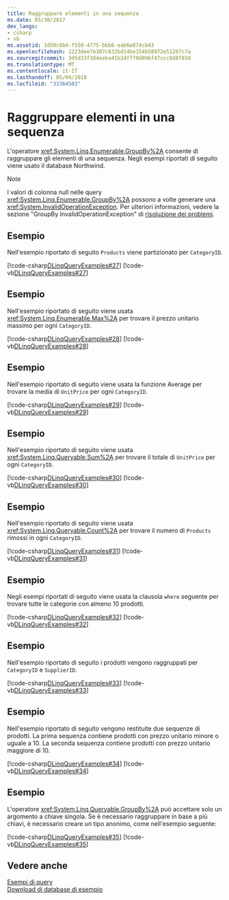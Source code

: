 ```yaml
---
title: Raggruppare elementi in una sequenza
ms.date: 03/30/2017
dev_langs:
- csharp
- vb
ms.assetid: 1d50c8b4-f550-4775-bbb6-eab6e874cb43
ms.openlocfilehash: 1223dee7e307c032bd14be154b58972e51287c7a
ms.sourcegitcommit: 3d5d33f384eeba41b2dff79d096f47ccc8d8f03d
ms.translationtype: MT
ms.contentlocale: it-IT
ms.lasthandoff: 05/04/2018
ms.locfileid: "33364503"
---
```

# <a name="group-elements-in-a-sequence"></a>Raggruppare elementi in una sequenza
L'operatore <xref:System.Linq.Enumerable.GroupBy%2A> consente di raggruppare gli elementi di una sequenza. Negli esempi riportati di seguito viene usato il database Northwind.  
  
> [!NOTE]
>  I valori di colonna null nelle query <xref:System.Linq.Enumerable.GroupBy%2A> possono a volte generare una <xref:System.InvalidOperationException>. Per ulteriori informazioni, vedere la sezione "GroupBy InvalidOperationException" di [risoluzione dei problemi](../../../../../../docs/framework/data/adonet/sql/linq/troubleshooting.md).  
  
## <a name="example"></a>Esempio  
 Nell'esempio riportato di seguito `Products` viene partizionato per `CategoryID`.  
  
 [!code-csharp[DLinqQueryExamples#27](../../../../../../samples/snippets/csharp/VS_Snippets_Data/DLinqQueryExamples/cs/Program.cs#27)]
 [!code-vb[DLinqQueryExamples#27](../../../../../../samples/snippets/visualbasic/VS_Snippets_Data/DLinqQueryExamples/vb/Module1.vb#27)]  
  
## <a name="example"></a>Esempio  
 Nell'esempio riportato di seguito viene usata <xref:System.Linq.Enumerable.Max%2A> per trovare il prezzo unitario massimo per ogni `CategoryID`.  
  
 [!code-csharp[DLinqQueryExamples#28](../../../../../../samples/snippets/csharp/VS_Snippets_Data/DLinqQueryExamples/cs/Program.cs#28)]
 [!code-vb[DLinqQueryExamples#28](../../../../../../samples/snippets/visualbasic/VS_Snippets_Data/DLinqQueryExamples/vb/Module1.vb#28)]  
  
## <a name="example"></a>Esempio  
 Nell'esempio riportato di seguito viene usata la funzione Average per trovare la media di `UnitPrice` per ogni `CategoryID`.  
  
 [!code-csharp[DLinqQueryExamples#29](../../../../../../samples/snippets/csharp/VS_Snippets_Data/DLinqQueryExamples/cs/Program.cs#29)]
 [!code-vb[DLinqQueryExamples#29](../../../../../../samples/snippets/visualbasic/VS_Snippets_Data/DLinqQueryExamples/vb/Module1.vb#29)]  
  
## <a name="example"></a>Esempio  
 Nell'esempio riportato di seguito viene usata <xref:System.Linq.Queryable.Sum%2A> per trovare il totale di `UnitPrice` per ogni `CategoryID`.  
  
 [!code-csharp[DLinqQueryExamples#30](../../../../../../samples/snippets/csharp/VS_Snippets_Data/DLinqQueryExamples/cs/Program.cs#30)]
 [!code-vb[DLinqQueryExamples#30](../../../../../../samples/snippets/visualbasic/VS_Snippets_Data/DLinqQueryExamples/vb/Module1.vb#30)]  
  
## <a name="example"></a>Esempio  
 Nell'esempio riportato di seguito viene usata <xref:System.Linq.Queryable.Count%2A> per trovare il numero di `Products` rimossi in ogni `CategoryID`.  
  
 [!code-csharp[DLinqQueryExamples#31](../../../../../../samples/snippets/csharp/VS_Snippets_Data/DLinqQueryExamples/cs/Program.cs#31)]
 [!code-vb[DLinqQueryExamples#31](../../../../../../samples/snippets/visualbasic/VS_Snippets_Data/DLinqQueryExamples/vb/Module1.vb#31)]  
  
## <a name="example"></a>Esempio  
 Negli esempi riportati di seguito viene usata la clausola `where` seguente per trovare tutte le categorie con almeno 10 prodotti.  
  
 [!code-csharp[DLinqQueryExamples#32](../../../../../../samples/snippets/csharp/VS_Snippets_Data/DLinqQueryExamples/cs/Program.cs#32)]
 [!code-vb[DLinqQueryExamples#32](../../../../../../samples/snippets/visualbasic/VS_Snippets_Data/DLinqQueryExamples/vb/Module1.vb#32)]  
  
## <a name="example"></a>Esempio  
 Nell'esempio riportato di seguito i prodotti vengono raggruppati per `CategoryID` e `SupplierID`.  
  
 [!code-csharp[DLinqQueryExamples#33](../../../../../../samples/snippets/csharp/VS_Snippets_Data/DLinqQueryExamples/cs/Program.cs#33)]
 [!code-vb[DLinqQueryExamples#33](../../../../../../samples/snippets/visualbasic/VS_Snippets_Data/DLinqQueryExamples/vb/Module1.vb#33)]  
  
## <a name="example"></a>Esempio  
 Nell'esempio riportato di seguito vengono restituite due sequenze di prodotti. La prima sequenza contiene prodotti con prezzo unitario minore o uguale a 10. La seconda sequenza contiene prodotti con prezzo unitario maggiore di 10.  
  
 [!code-csharp[DLinqQueryExamples#34](../../../../../../samples/snippets/csharp/VS_Snippets_Data/DLinqQueryExamples/cs/Program.cs#34)]
 [!code-vb[DLinqQueryExamples#34](../../../../../../samples/snippets/visualbasic/VS_Snippets_Data/DLinqQueryExamples/vb/Module1.vb#34)]  
  
## <a name="example"></a>Esempio  
 L'operatore <xref:System.Linq.Queryable.GroupBy%2A> può accettare solo un argomento a chiave singola. Se è necessario raggruppare in base a più chiavi, è necessario creare un tipo anonimo, come nell'esempio seguente:  
  
 [!code-csharp[DLinqQueryExamples#35](../../../../../../samples/snippets/csharp/VS_Snippets_Data/DLinqQueryExamples/cs/Program.cs#35)]
 [!code-vb[DLinqQueryExamples#35](../../../../../../samples/snippets/visualbasic/VS_Snippets_Data/DLinqQueryExamples/vb/Module1.vb#35)]  
  
## <a name="see-also"></a>Vedere anche  
 [Esempi di query](../../../../../../docs/framework/data/adonet/sql/linq/query-examples.md)  
 [Download di database di esempio](../../../../../../docs/framework/data/adonet/sql/linq/downloading-sample-databases.md)
